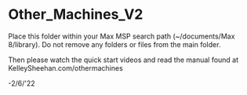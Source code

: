 # Other_Machines_V2
 
Place this folder within your Max MSP search path (~/documents/Max 8/library). Do not remove any folders or files from the main folder.

Then please watch the quick start videos and read the manual found at KelleySheehan.com/othermachines

-2/6/'22